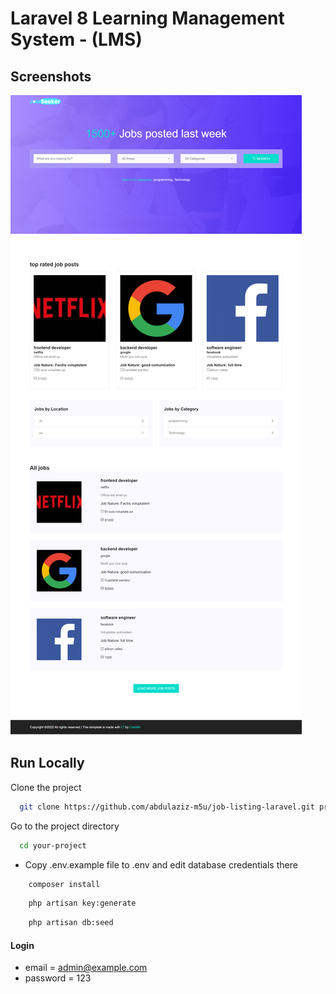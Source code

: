 # Laravel 8 Learning Management System - (LMS)

## Screenshots

![preview img](/preview.png)

## Run Locally

Clone the project

```bash
  git clone https://github.com/abdulaziz-m5u/job-listing-laravel.git project-name
```

Go to the project directory

```bash
  cd your-project
```

-   Copy .env.example file to .env and edit database credentials there

```bash
    composer install
```

```bash
    php artisan key:generate
```

```bash
    php artisan db:seed
```

#### Login

-   email = admin@example.com
-   password = 123
